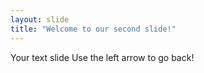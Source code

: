 ```yaml
---
layout: slide
title: "Welcome to our second slide!"
---
```

Your text slide
Use the left arrow to go back!

